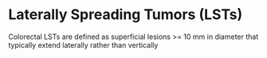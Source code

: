 # Laterally Spreading Tumors (LSTs)
Colorectal LSTs are defined as superficial lesions >= 10 mm in diameter that typically extend laterally rather than vertically